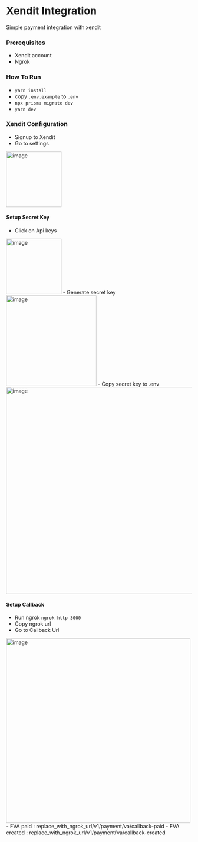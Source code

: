 # Xendit Integration

Simple payment integration with xendit

### Prerequisites

- Xendit account
- Ngrok

### How To Run
- `yarn install`
- copy `.env.example` to `.env`
- `npx prisma migrate dev`
- `yarn dev`

### Xendit Configuration
- Signup to Xendit
- Go to settings 
<img width="150" alt="image" src="https://user-images.githubusercontent.com/39044004/236889943-ba7606f5-733b-4ff2-85b8-1ca5e6383723.png">

#### Setup Secret Key
- Click on Api keys
<img width="150" alt="image" src="https://user-images.githubusercontent.com/39044004/236890160-36cdc452-6ff0-40d1-be18-27b23c6303e0.png">
- Generate secret key
<img width="245" alt="image" src="https://user-images.githubusercontent.com/39044004/236890347-43c13fc2-ba4a-46bd-8aa5-eaf57b4a6800.png">
- Copy secret key to .env
<img width="560" alt="image" src="https://user-images.githubusercontent.com/39044004/236890626-5e6f2ef2-f61d-4604-8526-965c82392e3d.png">

#### Setup Callback
- Run ngrok `ngrok http 3000`
- Copy ngrok url
- Go to Callback Url 
<img width="500" alt="image" src="https://user-images.githubusercontent.com/39044004/236891405-97f78bc9-e53c-458e-b12d-845bbc38b16e.png">
- FVA paid : replace_with_ngrok_url/v1/payment/va/callback-paid
- FVA created : replace_with_ngrok_url/v1/payment/va/callback-created
